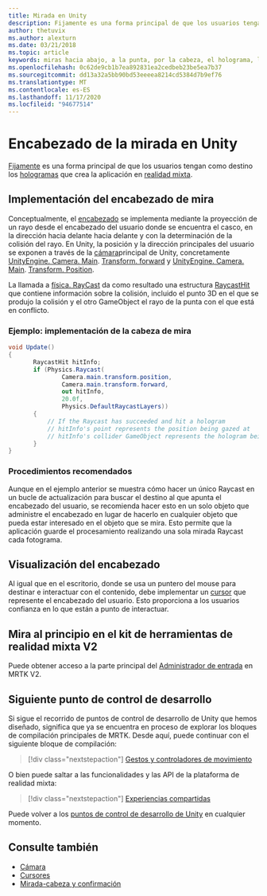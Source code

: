 ```yaml
---
title: Mirada en Unity
description: Fijamente es una forma principal de que los usuarios tengan como destino los hologramas que crea la aplicación en realidad mixta.
author: thetuvix
ms.author: alexturn
ms.date: 03/21/2018
ms.topic: article
keywords: miras hacia abajo, a la punta, por la cabeza, el holograma, la realidad mixta, el casco de realidad mixta, el casco de realidad mixta de Windows, el casco de realidad virtual, MRTK, el kit de herramientas de realidad mixta
ms.openlocfilehash: 0c62de9cb1b7ea892831ea2cedbeb23be5ea7b37
ms.sourcegitcommit: dd13a32a5bb90bd53eeeea8214cd5384d7b9ef76
ms.translationtype: MT
ms.contentlocale: es-ES
ms.lasthandoff: 11/17/2020
ms.locfileid: "94677514"
---
```

# <a name="head-gaze-in-unity"></a>Encabezado de la mirada en Unity

[Fijamente](../../design/gaze-and-commit.md) es una forma principal de que los usuarios tengan como destino los [hologramas](../../discover/hologram.md) que crea la aplicación en [realidad mixta](../../discover/mixed-reality.md).


## <a name="implementing-head-gaze"></a>Implementación del encabezado de mira

Conceptualmente, el [encabezado](../../design/gaze-and-commit.md) se implementa mediante la proyección de un rayo desde el encabezado del usuario donde se encuentra el casco, en la dirección hacia delante hacia delante y con la determinación de la colisión del rayo.
En Unity, la posición y la dirección principales del usuario se exponen a través de la [cámara](camera-in-unity.md)principal de Unity, concretamente [UnityEngine. Camera. Main](https://docs.unity3d.com/ScriptReference/Camera-main.html). [Transform. forward](https://docs.unity3d.com/ScriptReference/Transform-forward.html) y [UnityEngine. Camera. Main](https://docs.unity3d.com/ScriptReference/Camera-main.html). [Transform. Position](https://docs.unity3d.com/ScriptReference/Transform-position.html).

La llamada a [física. RayCast](https://docs.unity3d.com/ScriptReference/Physics.Raycast.html) da como resultado una estructura [RaycastHit](https://docs.unity3d.com/ScriptReference/RaycastHit.html) que contiene información sobre la colisión, incluido el punto 3D en el que se produjo la colisión y el otro GameObject el rayo de la punta con el que está en conflicto.

### <a name="example-implement-head-gaze"></a>Ejemplo: implementación de la cabeza de mira

```cs
void Update()
{
       RaycastHit hitInfo;
       if (Physics.Raycast(
               Camera.main.transform.position,
               Camera.main.transform.forward,
               out hitInfo,
               20.0f,
               Physics.DefaultRaycastLayers))
       {
           // If the Raycast has succeeded and hit a hologram
           // hitInfo's point represents the position being gazed at
           // hitInfo's collider GameObject represents the hologram being gazed at
       }
}
```

### <a name="best-practices"></a>Procedimientos recomendados

Aunque en el ejemplo anterior se muestra cómo hacer un único Raycast en un bucle de actualización para buscar el destino al que apunta el encabezado del usuario, se recomienda hacer esto en un solo objeto que administre el encabezado en lugar de hacerlo en cualquier objeto que pueda estar interesado en el objeto que se mira. Esto permite que la aplicación guarde el procesamiento realizando una sola mirada Raycast cada fotograma.

## <a name="visualizing-head-gaze"></a>Visualización del encabezado

Al igual que en el escritorio, donde se usa un puntero del mouse para destinar e interactuar con el contenido, debe implementar un [cursor](../../design/cursors.md) que represente el encabezado del usuario. Esto proporciona a los usuarios confianza en lo que están a punto de interactuar.

## <a name="head-gaze-in-the-mixed-reality-toolkit-v2"></a>Mira al principio en el kit de herramientas de realidad mixta V2
Puede obtener acceso a la parte principal del [Administrador de entrada](https://microsoft.github.io/MixedRealityToolkit-Unity/Documentation/Input/Overview.html) en MRTK V2.

## <a name="next-development-checkpoint"></a>Siguiente punto de control de desarrollo

Si sigue el recorrido de puntos de control de desarrollo de Unity que hemos diseñado, significa que ya se encuentra en proceso de explorar los bloques de compilación principales de MRTK. Desde aquí, puede continuar con el siguiente bloque de compilación:

> [!div class="nextstepaction"]
> [Gestos y controladores de movimiento](gestures-and-motion-controllers-in-unity.md)

O bien puede saltar a las funcionalidades y las API de la plataforma de realidad mixta:

> [!div class="nextstepaction"]
> [Experiencias compartidas](shared-experiences-in-unity.md)

Puede volver a los [puntos de control de desarrollo de Unity](unity-development-overview.md#2-core-building-blocks) en cualquier momento.

## <a name="see-also"></a>Consulte también
* [Cámara](camera-in-unity.md)
* [Cursores](../../design/cursors.md)
* [Mirada-cabeza y confirmación](../../design/gaze-and-commit.md)
